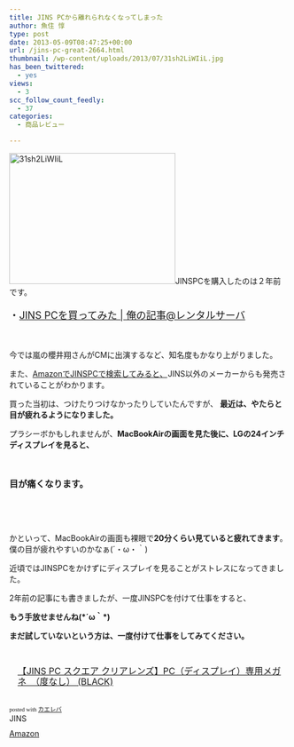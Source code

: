 ```yaml
---
title: JINS PCから離れられなくなってしまった
author: 魚住 惇
type: post
date: 2013-05-09T08:47:25+00:00
url: /jins-pc-great-2664.html
thumbnail: /wp-content/uploads/2013/07/31sh2LiWIiL.jpg
has_been_twittered:
  - yes
views:
  - 3
scc_follow_count_feedly:
  - 37
categories:
  - 商品レビュー

---
```

<img decoding="async" loading="lazy" title="31sh2LiWIiL.jpg" alt="31sh2LiWIiL" src="/wp-content/uploads/2013/05/31sh2LiWIiL.jpg" width="300" height="236" border="0" /><!--more-->JINSPCを購入したのは２年前です。

<p style="font-size: 18px;">
  ・<a rel="nofollow" href="http://192.168.11.200:8000/jins-pc-iyh-550.html" target="_blank">JINS PCを買ってみた | 俺の記事@レンタルサーバ</a>
</p>

&nbsp;

今では嵐の櫻井翔さんがCMに出演するなど、知名度もかなり上がりました。

また、<a href="http://www.amazon.co.jp/s/?_encoding=UTF8&camp=247&creative=7399&field-keywords=jinspc&linkCode=ur2&tag=jn050191-22&url=search-alias%3Daps" target="_blank">AmazonでJINSPCで検索してみると、</a><img decoding="async" loading="lazy" style="border: none !important; margin: 0px !important;" alt="" src="https://www.assoc-amazon.jp/e/ir?t=jn050191-22&l=ur2&o=9" width="1" height="1" border="0" />JINS以外のメーカーからも発売されていることがわかります。

買った当初は、つけたりつけなかったりしていたんですが、 **最近は、やたらと目が疲れるようになりました。**

プラシーボかもしれませんが、**MacBookAirの画面を見た後に、LGの24インチディスプレイを見ると、**

**<span style="font-size: 16px;"> </span>**

**<span style="font-size: 16px;">目が痛くなります。</span>**

&nbsp;

&nbsp;

かといって、MacBookAirの画面も裸眼で**20分くらい見ていると疲れてきます**。 僕の目が疲れやすいのかなぁ(´・ω・｀)

近頃ではJINSPCをかけずにディスプレイを見ることがストレスになってきました。

2年前の記事にも書きましたが、一度JINSPCを付けて仕事をすると、

**もう手放せませんね(\*´ω｀\*)**

**まだ試していないという方は、一度付けて仕事をしてみてください。**

&nbsp;

<div class="kaerebalink-box" style="text-align: left; padding-bottom: 20px; font-size: medium; /zoom: 1; overflow: hidden;">
  <div class="kaerebalink-image" style="float: left; margin: 0 15px 10px 0;">
    <a href="http://www.amazon.co.jp/exec/obidos/ASIN/B00A2N4LKK/jn050191-22/ref=nosim/" target="_blank" rel="nofollow"><img decoding="async" style="border: none;" alt="" src="http://ecx.images-amazon.com/images/I/31sh2LiWIiL._SL160_.jpg" /></a>
  </div>
  <div class="kaerebalink-info" style="line-height: 120%; /zoom: 1; overflow: hidden;">
    <div class="kaerebalink-name" style="margin-bottom: 10px; line-height: 120%;">
      <a href="http://www.amazon.co.jp/exec/obidos/ASIN/B00A2N4LKK/jn050191-22/ref=nosim/" target="_blank" rel="nofollow">【JINS PC スクエア クリアレンズ】PC（ディスプレイ）専用メガネ　（度なし） (BLACK)</a>
    </div>
  </div>
</div>

<div class="kaerebalink-powered-date" style="font-size: 8pt; margin-top: 5px; font-family: verdana; line-height: 120%;">
  posted with <a href="http://kaereba.com" target="_blank">カエレバ</a>
</div>

<div class="kaerebalink-detail" style="margin-bottom: 5px;">
  JINS
</div>

<div class="kaerebalink-link1" style="margin-top: 10px;">
  <div class="shoplinkamazon" style="display: inline; margin-right: 5px;">
    <a title="アマゾン" href="http://www.amazon.co.jp/gp/search?keywords=%83X%83N%83G%83A%20%83N%83%8A%83A%83%8C%83%93%83Y%20JINS%20PC&__mk_ja_JP=%83J%83%5E%83J%83i&tag=jn050191-22" target="_blank" rel="nofollow">Amazon</a>
  </div>
</div>

<div class="booklink-footer" style="clear: left;">
</div>

&nbsp;